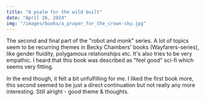 ```yaml
---
title: "A psalm for the wild built"
date: "April 26, 2024"
img: "/images/books/a_prayer_for_the_crown-shy.jpg"
---
```


The second and final part of the "robot and monk" series.
A lot of topics seem to be recurring themes in Becky Chambers' books (Wayfarers-series), like gender fluidity, polygamous relationships etc.
It's also tries to be very empathic. I heard that this book was described as "feel good" sci-fi which seems very fitting.

In the end though, it felt a bit unfulfilling for me. 
I liked the first book more, this second seemed to be just a direct continuation but not really any more interesting.
Still alright - good theme & thoughts.